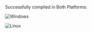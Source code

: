 Successfully complied in Both Platforms:

![Windows](https://user-images.githubusercontent.com/92630239/143033025-dac4a70e-4caa-4e76-9656-0b31523ac891.png)



![Linux](https://user-images.githubusercontent.com/92630239/143033060-eaa82b40-165d-4ce0-96d2-03ae302e273c.png)
